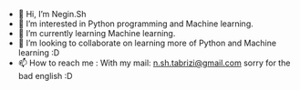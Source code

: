 - 👋 Hi, I’m Negin.Sh
- 👀 I’m interested in Python programming and Machine learning.
- 🌱 I’m currently learning Machine learning.
- 💞️ I’m looking to collaborate on learning more of Python and Machine learning :D
- 📫 How to reach me : With my mail: n.sh.tabrizi@gmail.com
sorry for the bad english :D

<!---
kagin-2521/kagin-2521 is a ✨ special ✨ repository because its `README.md` (this file) appears on your GitHub profile.
You can click the Preview link to take a look at your changes.
--->
